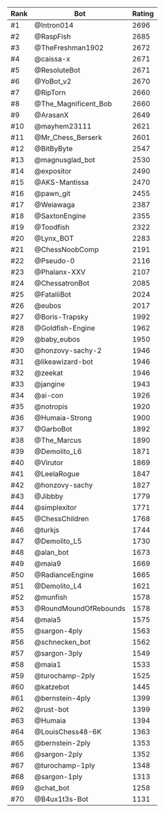 Rank|Bot|Rating
---|---|---
#1|@Intron014|2696
#2|@RaspFish|2685
#3|@TheFreshman1902|2672
#4|@caissa-x|2671
#5|@ResoluteBot|2671
#6|@YoBot_v2|2670
#7|@RipTorn|2660
#8|@The_Magnificent_Bob|2660
#9|@ArasanX|2649
#10|@mayhem23111|2621
#11|@Mr_Chess_Berserk|2601
#12|@BitByByte|2547
#13|@magnusglad_bot|2530
#14|@expositor|2490
#15|@AKS-Mantissa|2470
#16|@pawn_git|2455
#17|@Weiawaga|2387
#18|@SaxtonEngine|2355
#19|@Toodfish|2322
#20|@Lynx_BOT|2283
#21|@ChessNoobComp|2191
#22|@Pseudo-0|2116
#23|@Phalanx-XXV|2107
#24|@ChessatronBot|2085
#25|@FataliiBot|2024
#26|@eubos|2017
#27|@Boris-Trapsky|1992
#28|@Goldfish-Engine|1962
#29|@baby_eubos|1950
#30|@honzovy-sachy-2|1946
#31|@likeawizard-bot|1946
#32|@zeekat|1946
#33|@jangine|1943
#34|@ai-con|1926
#35|@notropis|1920
#36|@Humaia-Strong|1900
#37|@GarboBot|1892
#38|@The_Marcus|1890
#39|@Demolito_L6|1871
#40|@Virutor|1869
#41|@LeelaRogue|1847
#42|@honzovy-sachy|1827
#43|@Jibbby|1779
#44|@simplexitor|1771
#45|@ChessChildren|1768
#46|@turkjs|1744
#47|@Demolito_L5|1730
#48|@alan_bot|1673
#49|@maia9|1669
#50|@RadianceEngine|1665
#51|@Demolito_L4|1621
#52|@munfish|1578
#53|@RoundMoundOfRebounds|1578
#54|@maia5|1575
#55|@sargon-4ply|1563
#56|@schnecken_bot|1562
#57|@sargon-3ply|1549
#58|@maia1|1533
#59|@turochamp-2ply|1525
#60|@katzebot|1445
#61|@bernstein-4ply|1399
#62|@rust-bot|1399
#63|@Humaia|1394
#64|@LouisChess48-6K|1363
#65|@bernstein-2ply|1353
#66|@sargon-2ply|1352
#67|@turochamp-1ply|1348
#68|@sargon-1ply|1313
#69|@chat_bot|1258
#70|@B4ux1t3s-Bot|1131
